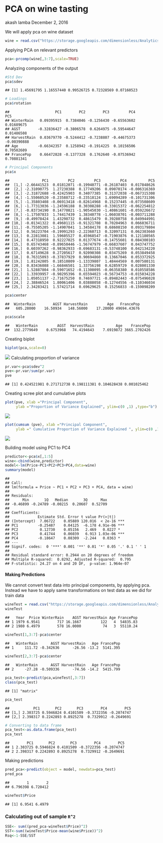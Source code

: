 PCA on wine tasting
================
akash lamba
December 2, 2016

We will apply pca on wine dataset

``` r
wine = read.csv("https://storage.googleapis.com/dimensionless/Analytics/wine.csv")
```

Applying PCA on relevant predictors

``` r
pca<-prcomp(wine[,3:7],scale=TRUE)
```

Analyzing components of the output

``` r
#Std Dev
pca$sdev
```

    ## [1] 1.45691795 1.16557440 0.99526725 0.72328569 0.07160523

``` r
# Loadings
pca$rotation
```

    ##                     PC1        PC2        PC3         PC4         PC5
    ## WinterRain   0.09395915  0.7384046 -0.1256430 -0.65563602  0.01689675
    ## AGST        -0.32836427 -0.3806578  0.6264975 -0.59544647  0.01486508
    ## HarvestRain  0.03679770 -0.5244412 -0.7238807 -0.44675373 -0.00390888
    ## Age         -0.66342357  0.1258942 -0.1914225  0.10156506  0.70502609
    ## FrancePop    0.66472828 -0.1377328  0.1762640 -0.07536942  0.70881341

``` r
# Principal Components
pca$x
```

    ##               PC1         PC2         PC3         PC4          PC5
    ##  [1,] -2.66441523  0.01812071 -0.19940771 -0.26187403  0.017848626
    ##  [2,] -2.31090775  1.27230388  0.17749206  0.09070174 -0.006316369
    ##  [3,] -2.31872688 -0.42425903  0.34077385  0.31372038 -0.067315308
    ##  [4,] -1.55060520 -0.23588712 -0.23518124  1.69094289 -0.101731306
    ##  [5,] -1.35803408 -0.06913418 -0.82614968  0.15237445 -0.073508609
    ##  [6,] -1.77313036 -1.24596188  0.30308288 -0.33015372 -0.062254812
    ##  [7,] -0.83734190  0.14770821 -1.90545030 -1.40861601 -0.059226672
    ##  [8,] -1.17507833  1.74417439  1.38340778 -1.06038701 -0.003711288
    ##  [9,] -0.49978424  1.43298732  0.48615479  0.39280758  0.049944991
    ## [10,] -0.01341322  0.49601115 -0.91321708  0.70204963  0.066036711
    ## [11,] -0.75505205 -1.14907041  1.34584178  0.68608150  0.093179804
    ## [12,]  0.56223704 -0.19991293 -2.22360713  0.32097131  0.062303660
    ## [13,]  0.22813081  1.59605527  0.45968547 -0.71903876  0.121180565
    ## [14,]  0.47318950  0.92227025  0.01377674 -0.14755601  0.084300103
    ## [15,]  0.65743468 -0.89650446 -1.56747979 -0.66837607  0.043747752
    ## [16,]  0.60397262 -0.98362933 -0.69683131 -0.53748100  0.042134220
    ## [17,]  0.67149628  0.27205617  0.92090308  0.03475269  0.053849458
    ## [18,]  0.76315093 -0.37837929  0.90694860  0.13667046  0.053372925
    ## [19,]  1.81242805  0.18510809 -1.13339807  1.48444569  0.007580131
    ## [20,]  0.83436088 -1.66846501  1.33756198  0.62859729  0.028001330
    ## [21,]  1.52887804 -0.59071652 -0.11300095 -0.06358380  0.010558586
    ## [22,]  1.33939957 -0.90295396  0.65594023 -0.56734753 -0.015034228
    ## [23,]  1.05051137 -2.71675250  0.74697721 -0.89482443 -0.075496028
    ## [24,]  2.38846524  1.80061406  0.03888058 -0.12744556 -0.110346034
    ## [25,]  2.34283421  1.57421714  0.69629625  0.15256833 -0.159098209

``` r
pca$center
```

    ##  WinterRain        AGST HarvestRain         Age   FrancePop 
    ##   605.28000    16.50934   148.56000    17.20000 49694.43676

``` r
pca$scale
```

    ##   WinterRain         AGST  HarvestRain          Age    FrancePop 
    ##  132.2779649    0.6753968   74.4194643    7.6919872 3665.2702426

Creating biplot

``` r
biplot(pca,scale=0)
```

![](PCA_on_wine_github_files/figure-markdown_github/unnamed-chunk-4-1.png) Calculating proportion of variance

``` r
pr.var<-pca$sdev^2
pve<-pr.var/sum(pr.var)
pve
```

    ## [1] 0.424521981 0.271712738 0.198111381 0.104628438 0.001025462

Creating scree plot and cumulative plots

``` r
plot(pve, xlab ="Principal Component", 
     ylab ="Proportion of Variance Explained", ylim=c(0 ,1) ,type="b")
```

![](PCA_on_wine_github_files/figure-markdown_github/unnamed-chunk-6-1.png)

``` r
plot(cumsum (pve), xlab ="Principal Component", 
     ylab =" Cumulative Proportion of Variance Explained ", ylim=c(0 ,1), type="b")
```

![](PCA_on_wine_github_files/figure-markdown_github/unnamed-chunk-6-2.png)

Building model using PC1 to PC4

``` r
predictor<-pca$x[,1:5]
wine<-cbind(wine,predictor)
model<-lm(Price~PC1+PC2+PC3+PC4,data=wine)
summary(model)
```

    ## 
    ## Call:
    ## lm(formula = Price ~ PC1 + PC2 + PC3 + PC4, data = wine)
    ## 
    ## Residuals:
    ##      Min       1Q   Median       3Q      Max 
    ## -0.46899 -0.24789 -0.00215  0.20607  0.52709 
    ## 
    ## Coefficients:
    ##             Estimate Std. Error t value Pr(>|t|)    
    ## (Intercept)  7.06722    0.05889 120.016  < 2e-16 ***
    ## PC1         -0.25487    0.04125  -6.178 4.91e-06 ***
    ## PC2          0.12730    0.05156   2.469   0.0227 *  
    ## PC3          0.41744    0.06039   6.913 1.03e-06 ***
    ## PC4         -0.18647    0.08309  -2.244   0.0363 *  
    ## ---
    ## Signif. codes:  0 '***' 0.001 '**' 0.01 '*' 0.05 '.' 0.1 ' ' 1
    ## 
    ## Residual standard error: 0.2944 on 20 degrees of freedom
    ## Multiple R-squared:  0.8292, Adjusted R-squared:  0.795 
    ## F-statistic: 24.27 on 4 and 20 DF,  p-value: 1.964e-07

#### Making Predictions

We cannot convert test data into principal components, by applying pca. Instead we have to apply same transformations on test data as we did for train data

``` r
wineTest = read.csv("https://storage.googleapis.com/dimensionless/Analytics/wine_test.csv")
wineTest
```

    ##   Year  Price WinterRain    AGST HarvestRain Age FrancePop
    ## 1 1979 6.9541        717 16.1667         122   4  54835.83
    ## 2 1980 6.4979        578 16.0000          74   3  55110.24

``` r
wineTest[1,3:7]-pca$center
```

    ##   WinterRain      AGST HarvestRain   Age FrancePop
    ## 1     111.72 -0.342636      -26.56 -13.2  5141.395

``` r
wineTest[2,3:7]-pca$center
```

    ##   WinterRain      AGST HarvestRain   Age FrancePop
    ## 2     -27.28 -0.509336      -74.56 -14.2  5415.799

``` r
pca_test<-predict(pca,wineTest[,3:7])
class(pca_test)
```

    ## [1] "matrix"

``` r
pca_test
```

    ##           PC1       PC2       PC3        PC4        PC5
    ## [1,] 2.303725 0.5946824 0.4101509 -0.3722356 -0.2074747
    ## [2,] 2.398317 0.2242893 0.8925278  0.7329912 -0.2649691

``` r
# Converting to data frame
pca_test<-as.data.frame(pca_test)
pca_test
```

    ##        PC1       PC2       PC3        PC4        PC5
    ## 1 2.303725 0.5946824 0.4101509 -0.3722356 -0.2074747
    ## 2 2.398317 0.2242893 0.8925278  0.7329912 -0.2649691

Making predictions

``` r
pred_pca<-predict(object = model, newdata=pca_test)
pred_pca
```

    ##        1        2 
    ## 6.796398 6.720412

``` r
wineTest$Price
```

    ## [1] 6.9541 6.4979

### Calculating out of sample `R^2`

``` r
SSE<- sum((pred_pca-wineTest$Price)^2)
SST<-sum((wineTest$Price-mean(wine$Price))^2)
Rsq<-1-SSE/SST
```
